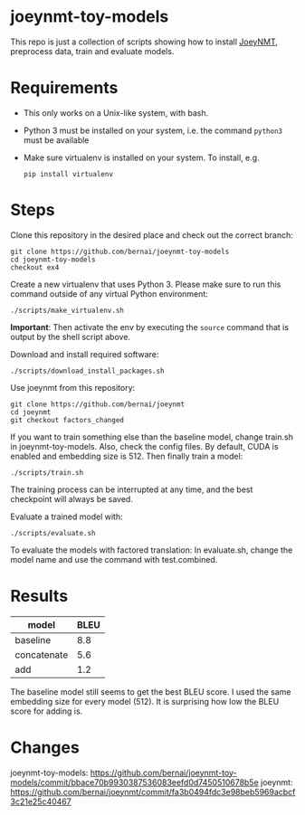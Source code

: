# joeynmt-toy-models

This repo is just a collection of scripts showing how to install [JoeyNMT](https://github.com/joeynmt/joeynmt), preprocess
data, train and evaluate models.

# Requirements

- This only works on a Unix-like system, with bash.
- Python 3 must be installed on your system, i.e. the command `python3` must be available
- Make sure virtualenv is installed on your system. To install, e.g.

    `pip install virtualenv`

# Steps

Clone this repository in the desired place and check out the correct branch:

    git clone https://github.com/bernai/joeynmt-toy-models
    cd joeynmt-toy-models
    checkout ex4

Create a new virtualenv that uses Python 3. Please make sure to run this command outside of any virtual Python environment:

    ./scripts/make_virtualenv.sh

**Important**: Then activate the env by executing the `source` command that is output by the shell script above.

Download and install required software:

    ./scripts/download_install_packages.sh


Use joeynmt from this repository:

    git clone https://github.com/bernai/joeynmt
    cd joeynmt
    git checkout factors_changed

If you want to train something else than the baseline model, change train.sh in joeynmt-toy-models. Also, check the config files.
By default, CUDA is enabled and embedding size is 512. Then finally train a model:

    ./scripts/train.sh

The training process can be interrupted at any time, and the best checkpoint will always be saved.

Evaluate a trained model with:

    ./scripts/evaluate.sh
    
To evaluate the models with factored translation: 
In evaluate.sh, change the model name and use the command with test.combined.
# Results

| model       | BLEU |
|-------------|------|
| baseline    | 8.8  |
| concatenate | 5.6  |
| add         | 1.2  |

The baseline model still seems to get the best BLEU score. I used the same embedding size for every model (512). 
It is surprising how low the BLEU score for adding is.

# Changes

joeynmt-toy-models: https://github.com/bernai/joeynmt-toy-models/commit/bbace70b9930387536083eefd0d7450510678b5e
joeynmt: https://github.com/bernai/joeynmt/commit/fa3b0494fdc3e98beb5969acbcf3c21e25c40467

